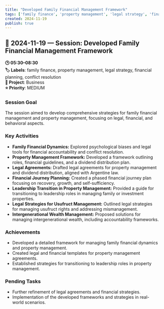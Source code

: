 ```yaml
---
title: "Developed Family Financial Management Framework"
tags: ['family finance', 'property management', 'legal strategy', 'financial planning', 'conflict resolution']
created: 2024-11-19
publish: true
---
```


## 📅 2024-11-19 — Session: Developed Family Financial Management Framework

**🕒 05:30–08:30**  
**🏷️ Labels**: family finance, property management, legal strategy, financial planning, conflict resolution  
**📂 Project**: Business  
**⭐ Priority**: MEDIUM  


### Session Goal
The session aimed to develop comprehensive strategies for family financial management and property management, focusing on legal, financial, and behavioral aspects.

### Key Activities
- **Family Financial Dynamics:** Explored psychological biases and legal tools for financial accountability and conflict resolution.
- **Property Management Framework:** Developed a framework outlining roles, financial guidelines, and a dividend distribution plan.
- **Legal Agreements:** Drafted legal agreements for property management and dividend distribution, aligned with Argentine law.
- **Financial Journey Planning:** Created a phased financial journey plan focusing on recovery, growth, and self-sufficiency.
- **Leadership Transition in Property Management:** Provided a guide for transitioning to leadership roles in managing family or investment properties.
- **Legal Strategies for Usufruct Management:** Outlined legal strategies for managing usufruct rights and addressing mismanagement.
- **Intergenerational Wealth Management:** Proposed solutions for managing intergenerational wealth, including accountability frameworks.

### Achievements
- Developed a detailed framework for managing family financial dynamics and property management.
- Created legal and financial templates for property management agreements.
- Established strategies for transitioning to leadership roles in property management.

### Pending Tasks
- Further refinement of legal agreements and financial strategies.
- Implementation of the developed frameworks and strategies in real-world scenarios.
